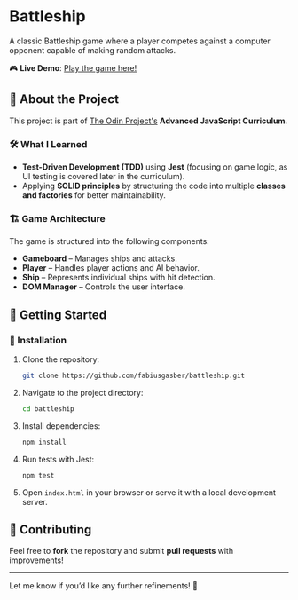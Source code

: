 # Battleship  

A classic Battleship game where a player competes against a computer opponent capable of making random attacks.  

🎮 **Live Demo**: [Play the game here!](https://fabiusgasber.github.io/battleship/)  

## 📌 About the Project  

This project is part of [The Odin Project's](https://www.theodinproject.com/lessons/node-path-javascript-battleship#project-solution) **Advanced JavaScript Curriculum**.  

### 🛠️ What I Learned  
- **Test-Driven Development (TDD)** using **Jest** (focusing on game logic, as UI testing is covered later in the curriculum).  
- Applying **SOLID principles** by structuring the code into multiple **classes and factories** for better maintainability.  

### 🏗️ Game Architecture  
The game is structured into the following components:  
- **Gameboard** – Manages ships and attacks.  
- **Player** – Handles player actions and AI behavior.  
- **Ship** – Represents individual ships with hit detection.  
- **DOM Manager** – Controls the user interface.  

## 🚀 Getting Started  

### 🔧 Installation  
1. Clone the repository:  
   ```sh
   git clone https://github.com/fabiusgasber/battleship.git
   ```
2. Navigate to the project directory:  
   ```sh
   cd battleship
   ```
3. Install dependencies:  
   ```sh
   npm install
   ```
4. Run tests with Jest:  
   ```sh
   npm test
   ```
5. Open `index.html` in your browser or serve it with a local development server.  

## 🤝 Contributing  
Feel free to **fork** the repository and submit **pull requests** with improvements!  

---

Let me know if you’d like any further refinements! 🚀